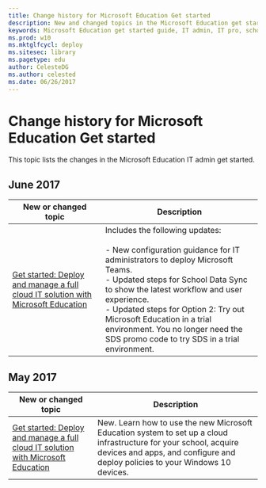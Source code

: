 ```yaml
---
title: Change history for Microsoft Education Get started
description: New and changed topics in the Microsoft Education get started guide.
keywords: Microsoft Education get started guide, IT admin, IT pro, school, education, change history
ms.prod: w10
ms.mktglfcycl: deploy
ms.sitesec: library
ms.pagetype: edu
author: CelesteDG
ms.author: celested
ms.date: 06/26/2017
---
```


# Change history for Microsoft Education Get started

This topic lists the changes in the Microsoft Education IT admin get started.

## June 2017

| New or changed topic | Description |
| --- | ---- |
| [Get started: Deploy and manage a full cloud IT solution with Microsoft Education](get-started-with-microsoft-education.md) | Includes the following updates:</br></br> - New configuration guidance for IT administrators to deploy Microsoft Teams.</br> - Updated steps for School Data Sync to show the latest workflow and user experience.</br> - Updated steps for Option 2: Try out Microsoft Education in a trial environment. You no longer need the SDS promo code to try SDS in a trial environment. |

## May 2017

| New or changed topic | Description |
| --- | ---- |
| [Get started: Deploy and manage a full cloud IT solution with Microsoft Education](get-started-with-microsoft-education.md) | New. Learn how to use the new Microsoft Education system to set up a cloud infrastructure for your school, acquire devices and apps, and configure and deploy policies to your Windows 10 devices. |
